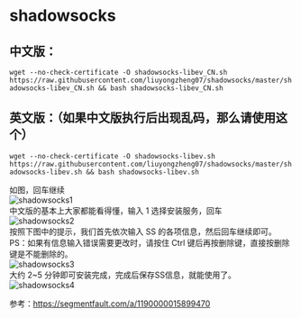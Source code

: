 # shadowsocks
## 中文版：
```wget --no-check-certificate -O shadowsocks-libev_CN.sh https://raw.githubusercontent.com/liuyongzheng07/shadowsocks/master/shadowsocks-libev_CN.sh && bash shadowsocks-libev_CN.sh```

## 英文版：（如果中文版执行后出现乱码，那么请使用这个）  
```wget --no-check-certificate -O shadowsocks-libev.sh https://raw.githubusercontent.com/liuyongzheng07/shadowsocks/master/shadowsocks-libev.sh && bash shadowsocks-libev.sh```    

如图，回车继续    
![](img/shadowsocks1.png "shadowsocks1")  
中文版的基本上大家都能看得懂，输入 1 选择安装服务，回车  
![](img/shadowsocks2.png "shadowsocks2")  
按照下图中的提示，我们首先依次输入 SS 的各项信息，然后回车继续即可。  
PS：如果有信息输入错误需要更改时，请按住 Ctrl 键后再按删除键，直接按删除键是不能删除的。  
![](img/shadowsocks3.png "shadowsocks3")  
大约 2~5 分钟即可安装完成，完成后保存SS信息，就能使用了。  
![](img/shadowsocks4.png "shadowsocks4")  

参考：<a href="https://segmentfault.com/a/1190000015899470" target="_blank">https://segmentfault.com/a/1190000015899470</a>

